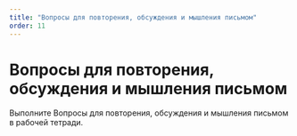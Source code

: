 ```yaml
---
title: "Вопросы для повторения, обсуждения и мышления письмом"
order: 11
---
```


# Вопросы для повторения, обсуждения и мышления письмом

Выполните Вопросы для повторения, обсуждения и мышления письмом в рабочей тетради.